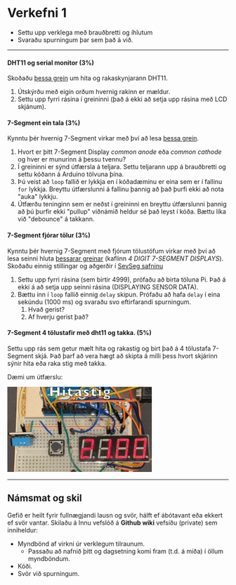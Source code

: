 # Verkefni 1

- Settu upp verklega með brauðbretti og íhlutum
- Svaraðu spurningum þar sem það á við.

---
#### DHT11 og serial monitor (3%)

Skoðaðu [þessa grein](https://lastminuteengineers.com/dht11-module-arduino-tutorial/) um hita og rakaskynjarann DHT11. 

1. Útskýrðu með eigin orðum hvernig rakinn er mældur.
1. Settu upp fyrri rásina í greininni (það á ekki að setja upp rásina með LCD skjánum).

#### 7-Segment ein tala (3%)

Kynntu þér hvernig 7-Segment virkar með því að lesa [þessa grein](https://lastminuteengineers.com/seven-segment-arduino-tutorial/). 

1. Hvort er þitt 7-Segment Display *common anode* eða *common cathode* og hver er munurinn á þessu tvennu?
1. Í greininni er sýnd útfærsla á teljara. Settu teljarann upp á brauðbretti og settu kóðann á Arduino tölvuna þína.
1. Þú veist að ```loop``` fallið er lykkja en í kóðadæminu er eina sem er í fallinu ```for``` lykkja. Breyttu útfærslunni á fallinu þannig að það þurfi ekki að nota "auka" lykkju.
1. Útfærðu teninginn sem er neðst í greininni en breyttu útfærslunni þannig að þú þurfir ekki "pullup" viðnámið heldur sé það leyst í kóða. Bættu líka við "debounce" á takkann.

#### 7-Segment fjórar tölur (3%)

Kynntu þér hvernig 7-Segment með fjórum tölustöfum virkar með því að lesa seinni hluta [þessarar greinar](https://www.circuitbasics.com/arduino-7-segment-display-tutorial/) (kaflinn *4 DIGIT 7-SEGMENT DISPLAYS*). Skoðaðu einnig stillingar og aðgerðir í [SevSeg safninu](https://github.com/DeanIsMe/SevSeg)

1. Settu upp fyrri rásina (sem birtir 4999), prófaðu að birta töluna Pi.  Það á ekki á að setja upp seinni rásina (DISPLAYING SENSOR DATA).
1. Bættu inn í ```loop``` fallið einnig ```delay``` skipun. Prófaðu að hafa ```delay``` í eina sekúndu (1000 ms) og svaraðu svo eftirfarandi spurningum.
   1. Hvað gerist?
   1. Af hverju gerist það?


#### 7-Segment 4 tölustafir með dht11 og takka. (5%)

Settu upp rás sem getur mælt hita og rakastig og birt það á 4 tölustafa 7-Segment skjá. Það þarf að vera hægt að skipta á milli þess hvort skjárinn sýnir hita eða raka stig með takka.

Dæmi um útfærslu:

![Hitastig - Rakastig](https://raw.githubusercontent.com/VESM2VT/Efni/main/Myndir/v1_v21.gif)

---

## Námsmat og skil
Gefið er heilt fyrir fullnægjandi lausn og svör, hálft ef ábótavant eða ekkert ef svör vantar.
Skilaðu á Innu vefslóð á **Github wiki** vefsíðu (private) sem inniheldur:

- Myndbönd af virkni úr verklegum tilraunum.
  - Passaðu að nafnið þitt og dagsetning komi fram (t.d. á miða) í öllum myndböndum.
- Kóði.
- Svör við spurningum.

<!--
#### Takki + pullup/down viðnám (%) 
- tutorial óbreyttur, tímaverkefni

1. tímaverkefni; birta tölu, teljari, teningakast.
1. Hvort er þitt 7-Segment Display *common anode* eða *common cathode* og hver er munurinn á þessu tvennu?
1. 7-Segment Display samanstendur af 8 LED, hvers vegna þarf bara eitt viðnám (en ekki átta)?
1. Útfærðu teljara (Count Up Timer) með 7 segment display þannig að hann noti ekki `for` lykkjuna.

-->
